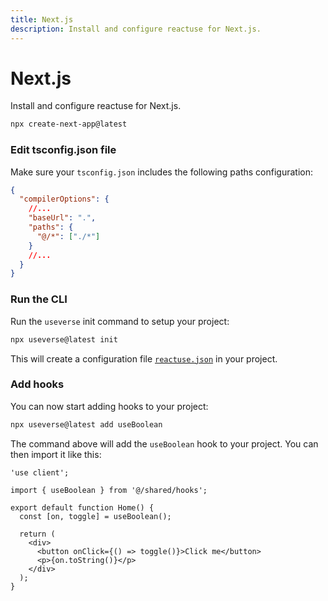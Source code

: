 ```yaml
---
title: Next.js
description: Install and configure reactuse for Next.js.
---
```


# Next.js

Install and configure reactuse for Next.js.

```bash
npx create-next-app@latest
```

### Edit tsconfig.json file

Make sure your `tsconfig.json` includes the following paths configuration:

```json
{
  "compilerOptions": {
    //...
    "baseUrl": ".",
    "paths": {
      "@/*": ["./*"]
    }
    //...
  }
}
```

### Run the CLI

Run the `useverse` init command to setup your project:

```bash
npx useverse@latest init
```

This will create a configuration file [`reactuse.json`](../reactuse-json.md) in your project.

### Add hooks

You can now start adding hooks to your project:

```bash
npx useverse@latest add useBoolean
```

The command above will add the `useBoolean` hook to your project. You can then import it like this:

```tsx
'use client';

import { useBoolean } from '@/shared/hooks';

export default function Home() {
  const [on, toggle] = useBoolean();

  return (
    <div>
      <button onClick={() => toggle()}>Click me</button>
      <p>{on.toString()}</p>
    </div>
  );
}
```
